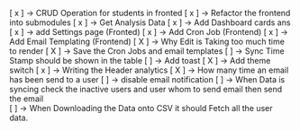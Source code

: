 <!-- TODO -->

[ x ] -> CRUD Operation for students in fronted
[ x ] -> Refactor the frontend into submodules
[ x ] -> Get Analysis Data
[ x ] -> Add Dashboard cards ans
[ x ] -> add Settings page (Fronted)
[ x ] -> Add Cron Job (Frontend)
[ x ] -> Add Email Templating (Frontend)
[ X ] -> Why Edit is Taking too much time to render
[ X ] -> Save the Cron Jobs and email templates
[  ] -> Sync Time Stamp should be shown in the table 
[  ] -> Add toast
[ X ] -> Add theme switch
[ x ] -> Writing the Header analytics
[ X ] -> How many time an email has been send to a user
[ ] -> disable email notification 
[ ] -> When Data is syncing check the inactive users and user whom to send email then send the email  
[  ] -> When Downloading the Data onto CSV it should Fetch all the user data.